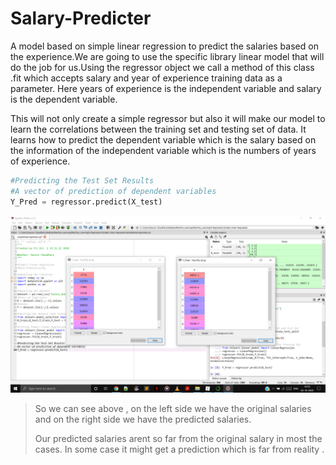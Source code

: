 # Salary-Predicter
A model based on simple linear regression to predict the salaries based on the experience.We are going to use the specific library linear model that will do the job for us.Using the regressor object we call a method of this class .fit which accepts salary and year of experience training data as a parameter. Here years of experience is the independent variable and salary is the dependent variable.

This will not only create a simple regressor but also it will make our model to learn the correlations between the training set and testing set of data. It learns how to predict the dependent variable which is the salary based on the information of the independent variable which is the numbers of years of experience.

```python
#Predicting the Test Set Results
#A vector of prediction of dependent variables
Y_Pred = regressor.predict(X_test)
```
![](5.png)

>  So we can see above , on the left side we have the original salaries and on the right side we have the predicted salaries. 
>
> Our predicted salaries arent so far from the original salary in most the cases. In some case it might get a prediction which is far from reality . 


